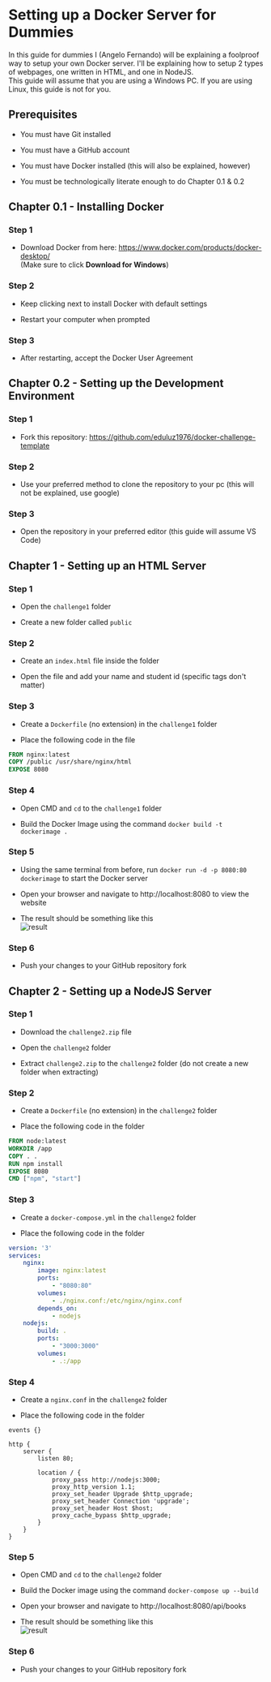 # Setting up a Docker Server for Dummies

In this guide for dummies I (Angelo Fernando) will be explaining a foolproof way to setup your own Docker server. 
I'll be explaining how to setup 2 types of webpages, one written in HTML, and one in NodeJS.  
This guide will assume that you are using a Windows PC. If you are using Linux, this guide is not for you.

## Prerequisites

- You must have Git installed

- You must have a GitHub account

- You must have Docker installed (this will also be explained, however)

- You must be technologically literate enough to do Chapter 0.1 & 0.2

## Chapter 0.1 - Installing Docker

### Step 1

- Download Docker from here: https://www.docker.com/products/docker-desktop/  
(Make sure to click **Download for Windows**)

### Step 2

- Keep clicking next to install Docker with default settings

- Restart your computer when prompted

### Step 3

- After restarting, accept the Docker User Agreement

## Chapter 0.2 - Setting up the Development Environment

### Step 1

- Fork this repository: https://github.com/eduluz1976/docker-challenge-template

### Step 2

- Use your preferred method to clone the repository to your pc (this will not be explained, use google)

### Step 3

- Open the repository in your preferred editor (this guide will assume VS Code)

## Chapter 1 - Setting up an HTML Server

### Step 1

- Open the `challenge1` folder

- Create a new folder called `public`

### Step 2

- Create an `index.html` file inside the folder

- Open the file and add your name and student id (specific tags don't matter)

### Step 3

- Create a `Dockerfile` (no extension) in the `challenge1` folder

- Place the following code in the file  
```Dockerfile
FROM nginx:latest
COPY /public /usr/share/nginx/html
EXPOSE 8080
```

### Step 4

- Open CMD and `cd` to the `challenge1` folder

- Build the Docker Image using the command `docker build -t dockerimage .`

### Step 5

- Using the same terminal from before, run `docker run -d -p 8080:80 dockerimage` to start the Docker server

- Open your browser and navigate to http://localhost:8080 to view the website

- The result should be something like this  
![result](img/challenge1.png)

### Step 6

- Push your changes to your GitHub repository fork

## Chapter 2 - Setting up a NodeJS Server

### Step 1

- Download the `challenge2.zip` file

- Open the `challenge2` folder

- Extract `challenge2.zip` to the `challenge2` folder (do not create a new folder when extracting)

### Step 2

- Create a `Dockerfile` (no extension) in the `challenge2` folder

- Place the following code in the folder
```Dockerfile
FROM node:latest
WORKDIR /app
COPY . .
RUN npm install
EXPOSE 8080
CMD ["npm", "start"]
```

### Step 3

- Create a `docker-compose.yml` in the `challenge2` folder

- Place the following code in the folder
```yml
version: '3'
services:
	nginx:
		image: nginx:latest
		ports:
			- "8080:80"
		volumes:
			- ./nginx.conf:/etc/nginx/nginx.conf
		depends_on:
			- nodejs
	nodejs:
		build: .
		ports:
			- "3000:3000"
		volumes:
			- .:/app
```

### Step 4

- Create a `nginx.conf` in the `challenge2` folder

- Place the following code in the folder
```nginx
events {}

http {
	server {
		listen 80;

		location / {
			proxy_pass http://nodejs:3000;
			proxy_http_version 1.1;
			proxy_set_header Upgrade $http_upgrade;
			proxy_set_header Connection 'upgrade';
			proxy_set_header Host $host;
			proxy_cache_bypass $http_upgrade;
		}
	}
}
```

### Step 5

- Open CMD and `cd` to the `challenge2` folder

- Build the Docker image using the command `docker-compose up --build`

- Open your browser and navigate to http://localhost:8080/api/books

- The result should be something like this  
![result](img/challenge2.png)

### Step 6

- Push your changes to your GitHub repository fork